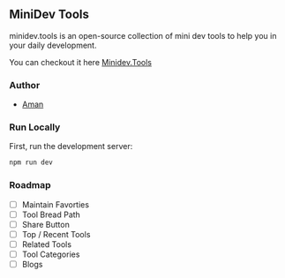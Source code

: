 ## MiniDev Tools

minidev.tools is an open-source collection of mini dev tools to help you in your daily development.

You can checkout it here [Minidev.Tools](https://minidev.tools)

### Author 

- [Aman](https://amankumar.ai)

### Run Locally

First, run the development server:

```bash
npm run dev
```

### Roadmap

- [ ] Maintain Favorties
- [ ] Tool Bread Path
- [ ] Share Button
- [ ] Top / Recent Tools
- [ ] Related Tools
- [ ] Tool Categories
- [ ] Blogs
